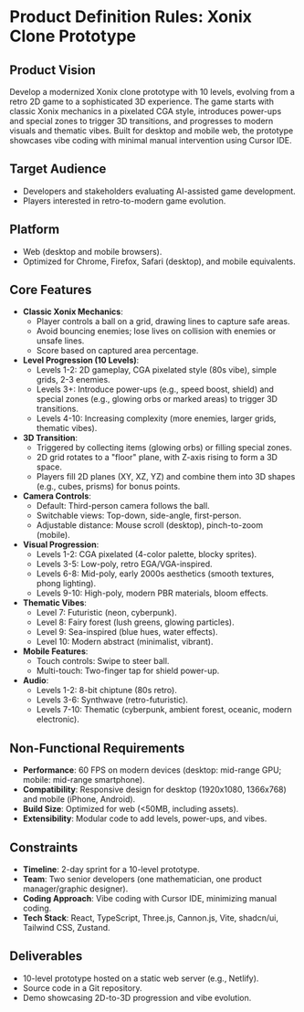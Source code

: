 # Product Definition Rules: Xonix Clone Prototype

## Product Vision
Develop a modernized Xonix clone prototype with 10 levels, evolving from a retro 2D game to a sophisticated 3D experience. The game starts with classic Xonix mechanics in a pixelated CGA style, introduces power-ups and special zones to trigger 3D transitions, and progresses to modern visuals and thematic vibes. Built for desktop and mobile web, the prototype showcases vibe coding with minimal manual intervention using Cursor IDE.

## Target Audience
- Developers and stakeholders evaluating AI-assisted game development.
- Players interested in retro-to-modern game evolution.

## Platform
- Web (desktop and mobile browsers).
- Optimized for Chrome, Firefox, Safari (desktop), and mobile equivalents.

## Core Features
- **Classic Xonix Mechanics**:
  - Player controls a ball on a grid, drawing lines to capture safe areas.
  - Avoid bouncing enemies; lose lives on collision with enemies or unsafe lines.
  - Score based on captured area percentage.
- **Level Progression (10 Levels)**:
  - Levels 1-2: 2D gameplay, CGA pixelated style (80s vibe), simple grids, 2-3 enemies.
  - Levels 3+: Introduce power-ups (e.g., speed boost, shield) and special zones (e.g., glowing orbs or marked areas) to trigger 3D transitions.
  - Levels 4-10: Increasing complexity (more enemies, larger grids, thematic vibes).
- **3D Transition**:
  - Triggered by collecting items (glowing orbs) or filling special zones.
  - 2D grid rotates to a "floor" plane, with Z-axis rising to form a 3D space.
  - Players fill 2D planes (XY, XZ, YZ) and combine them into 3D shapes (e.g., cubes, prisms) for bonus points.
- **Camera Controls**:
  - Default: Third-person camera follows the ball.
  - Switchable views: Top-down, side-angle, first-person.
  - Adjustable distance: Mouse scroll (desktop), pinch-to-zoom (mobile).
- **Visual Progression**:
  - Levels 1-2: CGA pixelated (4-color palette, blocky sprites).
  - Levels 3-5: Low-poly, retro EGA/VGA-inspired.
  - Levels 6-8: Mid-poly, early 2000s aesthetics (smooth textures, phong lighting).
  - Levels 9-10: High-poly, modern PBR materials, bloom effects.
- **Thematic Vibes**:
  - Level 7: Futuristic (neon, cyberpunk).
  - Level 8: Fairy forest (lush greens, glowing particles).
  - Level 9: Sea-inspired (blue hues, water effects).
  - Level 10: Modern abstract (minimalist, vibrant).
- **Mobile Features**:
  - Touch controls: Swipe to steer ball.
  - Multi-touch: Two-finger tap for shield power-up.
- **Audio**:
  - Levels 1-2: 8-bit chiptune (80s retro).
  - Levels 3-6: Synthwave (retro-futuristic).
  - Levels 7-10: Thematic (cyberpunk, ambient forest, oceanic, modern electronic).

## Non-Functional Requirements
- **Performance**: 60 FPS on modern devices (desktop: mid-range GPU; mobile: mid-range smartphone).
- **Compatibility**: Responsive design for desktop (1920x1080, 1366x768) and mobile (iPhone, Android).
- **Build Size**: Optimized for web (<50MB, including assets).
- **Extensibility**: Modular code to add levels, power-ups, and vibes.

## Constraints
- **Timeline**: 2-day sprint for a 10-level prototype.
- **Team**: Two senior developers (one mathematician, one product manager/graphic designer).
- **Coding Approach**: Vibe coding with Cursor IDE, minimizing manual coding.
- **Tech Stack**: React, TypeScript, Three.js, Cannon.js, Vite, shadcn/ui, Tailwind CSS, Zustand.

## Deliverables
- 10-level prototype hosted on a static web server (e.g., Netlify).
- Source code in a Git repository.
- Demo showcasing 2D-to-3D progression and vibe evolution.